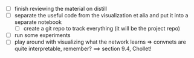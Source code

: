 - [ ] finish reviewing the material on distill
- [ ] separate the useful code from the visualization et alia and put it into a separate notebook
    - [ ] create a git repo to track everything (it will be the project repo)
- [ ] run some experiments
- [ ] play around with visualizing what the network learns => convnets are quite interpretable, remember? ==> section 9.4, Chollet!

